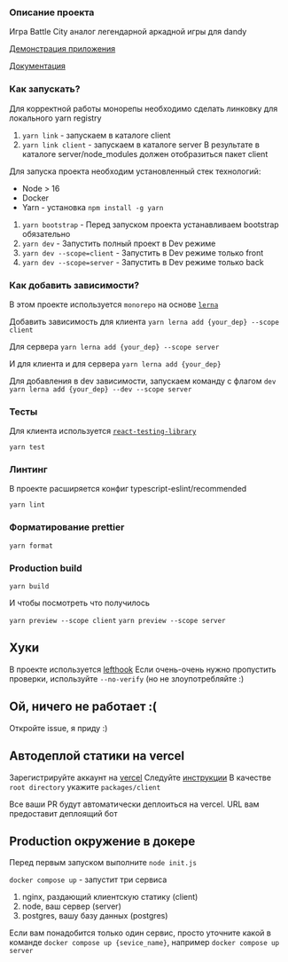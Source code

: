 ### Описание проекта
Игра Battle City аналог легендарной аркадной игры для dandy

[Демонстрация приложения](https://disk.yandex.ru/d/Ez6kTkumh4S8aw)

[Документация](docs/README.md)

### Как запускать?

Для корректной работы монорепы необходимо сделать линковку для локального yarn registry
1. `yarn link` - запускаем в каталоге client
2. `yarn link client` - запускаем в каталоге server
В результате в каталоге server/node_modules должен отобразиться пакет client

Для запуска проекта необходим установленный стек технологий:

- Node > 16
- Docker
- Yarn  - установка `npm install -g yarn`

1. `yarn bootstrap` - Перед запуском проекта устанавливаем bootstrap обязательно
2. `yarn dev` - Запустить полный проект в Dev режиме
3. `yarn dev --scope=client` - Запустить в Dev режиме только front
4. `yarn dev --scope=server` - Запустить в Dev режиме только back


### Как добавить зависимости?
В этом проекте используется `monorepo` на основе [`lerna`](https://github.com/lerna/lerna)

Добавить зависимость для клиента 
```yarn lerna add {your_dep} --scope client```

Для сервера
```yarn lerna add {your_dep} --scope server```

И для клиента и для сервера
```yarn lerna add {your_dep}```

Для добавления в dev зависимости, запускаем команду с флагом `dev`
```yarn lerna add {your_dep} --dev --scope server```


### Тесты

Для клиента используется [`react-testing-library`](https://testing-library.com/docs/react-testing-library/intro/)

```yarn test```

### Линтинг
В проекте расширяется конфиг typescript-eslint/recommended

```yarn lint```

### Форматирование prettier

```yarn format```

### Production build

```yarn build```

И чтобы посмотреть что получилось


`yarn preview --scope client`
`yarn preview --scope server`

## Хуки
В проекте используется [lefthook](https://github.com/evilmartians/lefthook)
Если очень-очень нужно пропустить проверки, используйте `--no-verify` (но не злоупотребляйте :)

## Ой, ничего не работает :(

Откройте issue, я приду :)

## Автодеплой статики на vercel
Зарегистрируйте аккаунт на [vercel](https://vercel.com/)
Следуйте [инструкции](https://vitejs.dev/guide/static-deploy.html#vercel-for-git)
В качестве `root directory` укажите `packages/client`

Все ваши PR будут автоматически деплоиться на vercel. URL вам предоставит деплоящий бот

## Production окружение в докере
Перед первым запуском выполните `node init.js`

`docker compose up` - запустит три сервиса
1. nginx, раздающий клиентскую статику (client)
2. node, ваш сервер (server)
3. postgres, вашу базу данных (postgres)

Если вам понадобится только один сервис, просто уточните какой в команде
`docker compose up {sevice_name}`, например `docker compose up server`
